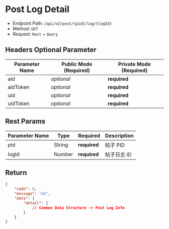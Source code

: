 # Post Log Detail

- Endpoint Path: `/api/v2/post/{pid}/log/{logId}`
- Method: `GET`
- Request: `Rest` + `Query`

## Headers Optional Parameter

| Parameter Name | Public Mode (Required) | Private Mode (Required) |
| --- | --- | --- |
| aid | *optional* | **required** |
| aidToken | *optional* | **required** |
| uid | *optional* | **required** |
| uidToken | *optional* | **required** |

## Rest Params

| Parameter Name | Type | Required | Description |
| --- | --- | --- | --- |
| pid | String | **required** | 帖子 PID |
| logId | Number | **required** | 帖子日志 ID |

## Return

```json
{
    "code": 0,
    "message": "ok",
    "data": {
        "detail": {
            // Common Data Structure -> Post Log Info
        }
    }
}
```

